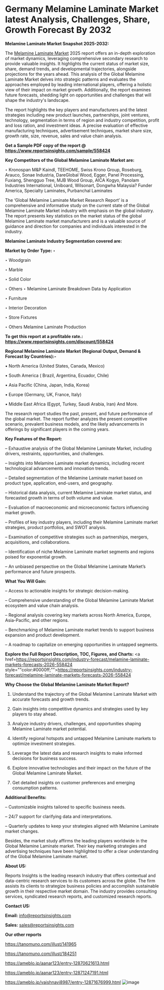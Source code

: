 # Germany Melamine Laminate Market latest Analysis, Challenges, Share, Growth Forecast By 2032

<strong>Melamine Laminate Market Snapshot 2025-2032:</strong>

The <a href=https://www.reportsinsights.com/sample/558424>Melamine Laminate Market</a> 2025 report offers an in-depth exploration of market dynamics, leveraging comprehensive secondary research to provide valuable insights. It highlights the current status of market size, share, demand trends, and developmental trajectories, alongside projections for the years ahead. This analysis of the Global Melamine Laminate Market delves into strategic patterns and evaluates the approaches employed by leading international players, offering a holistic view of their impact on market growth. Additionally, the report examines future forecasts, shedding light on opportunities and challenges that will shape the industry's landscape.

The report highlights the key players and manufacturers and the latest strategies including new product launches, partnerships, joint ventures, technology, segmentation in terms of region and industry competition, profit and loss ration, and investment ideas. A precise evaluation of effective manufacturing techniques, advertisement techniques, market share size, growth rate, size, revenue, sales and value chain analysis.

<strong>Get a Sample PDF copy of the report @ <a href=https://www.reportsinsights.com/sample/558424 style=color:#0000ff;>https://www.reportsinsights.com/sample/558424</a></strong>

<strong>Key Competitors of the Global Melamine Laminate Market are:</strong>

‣ Kronospan M&P Kaindl, TEEHOME, Swiss Krono Group, Roseburg, Arauco, Sonae Industria, DareGlobal Wood, Egger, Panel Processing, Fuxiang, Shengguo Tree, MJB Wood Group, AICA Kogyo, Panolam Industries International, Uniboard, Wilsonart, Dongwha Malaysia? Funder America, Specialty Laminates, Purbanchal Laminates

The ‘Global Melamine Laminate Market Research Report’ is a comprehensive and informative study on the current state of the Global Melamine Laminate Market industry with emphasis on the global industry. The report presents key statistics on the market status of the global Melamine Laminate market manufacturers and is a valuable source of guidance and direction for companies and individuals interested in the industry.

<strong>Melamine Laminate Industry Segmentation covered are:</strong>

<strong>Market by Order Type: </strong>
‣ 

‣ Woodgrain

‣ Marble

‣ Solid Color

‣ Others
‣ Melamine Laminate Breakdown Data by Application

‣ Furniture

‣ Interior Decoration

‣ Store Fixtures

‣ Others
Melamine Laminate Production

<strong>To get this report at a profitable rate.: <a href=https://www.reportsinsights.com/discount/558424 style=color:#0000ff;>https://www.reportsinsights.com/discount/558424</a></strong>

<strong>Regional Melamine Laminate Market (Regional Output, Demand &amp; Forecast by Countries):-</strong>

• North America (United States, Canada, Mexico)

• South America ( Brazil, Argentina, Ecuador, Chile)

• Asia Pacific (China, Japan, India, Korea)

• Europe (Germany, UK, France, Italy)

• Middle East Africa (Egypt, Turkey, Saudi Arabia, Iran) And More.

The research report studies the past, present, and future performance of the global market. The report further analyzes the present competitive scenario, prevalent business models, and the likely advancements in offerings by significant players in the coming years.

<strong>Key Features of the Report:</strong>

– Exhaustive analysis of the Global Melamine Laminate Market, including drivers, restraints, opportunities, and challenges.

– Insights into Melamine Laminate market dynamics, including recent technological advancements and innovation trends.

– Detailed segmentation of the Melamine Laminate market based on product type, application, end-users, and geography.

– Historical data analysis, current Melamine Laminate market status, and forecasted growth in terms of both volume and value.

– Evaluation of macroeconomic and microeconomic factors influencing market growth.

– Profiles of key industry players, including their Melamine Laminate market strategies, product portfolios, and SWOT analysis.

– Examination of competitive strategies such as partnerships, mergers, acquisitions, and collaborations.

– Identification of niche Melamine Laminate market segments and regions poised for exponential growth.

– An unbiased perspective on the Global Melamine Laminate Market’s performance and future prospects.

<strong>What You Will Gain:</strong>

– Access to actionable insights for strategic decision-making.

– Comprehensive understanding of the Global Melamine Laminate Market ecosystem and value chain analysis.

– Regional analysis covering key markets across North America, Europe, Asia-Pacific, and other regions.

– Benchmarking of Melamine Laminate market trends to support business expansion and product development.

– A roadmap to capitalize on emerging opportunities in untapped segments.

<strong>Explore the Full Report Description, TOC, Figures, and Charts:</strong>
<a href=https://reportsinsights.com/industry-forecast/melamine-laminate-markets-forecasts-2026-558424 style=""color:#0000ff;"">https://reportsinsights.com/industry-forecast/melamine-laminate-markets-forecasts-2026-558424</a>

<strong>Why Choose the Global Melamine Laminate Market Report?</strong>

1. Understand the trajectory of the Global Melamine Laminate Market with accurate forecasts and growth trends.

2. Gain insights into competitive dynamics and strategies used by key players to stay ahead.

3. Analyze industry drivers, challenges, and opportunities shaping Melamine Laminate market potential.

4. Identify regional hotspots and untapped Melamine Laminate markets to optimize investment strategies.

5. Leverage the latest data and research insights to make informed decisions for business success.

6. Explore innovative technologies and their impact on the future of the Global Melamine Laminate Market.

7. Get detailed insights on customer preferences and emerging consumption patterns.

<strong>Additional Benefits:</strong>

– Customizable insights tailored to specific business needs.

– 24/7 support for clarifying data and interpretations.

– Quarterly updates to keep your strategies aligned with Melamine Laminate market changes.

Besides, the market study affirms the leading players worldwide in the Global Melamine Laminate market. Their key marketing strategies and advertising techniques have been highlighted to offer a clear understanding of the Global Melamine Laminate market.

<strong><strong>About US</strong>:</strong>

Reports Insights is the leading research industry that offers contextual and data-centric research services to its customers across the globe. The firm assists its clients to strategize business policies and accomplish sustainable growth in their respective market domain. The industry provides consulting services, syndicated research reports, and customized research reports.

<strong>Contact US:</strong>

<p class=><b>Email:</b> <a href=mailto:info@reportsinsights.com>info@reportsinsights.com</a></p>
<p class=><b>Sales:</b> <a href=mailto:sales@reportsinsights.com>sales@reportsinsights.com</a></p>

<strong>Our other reports</strong>

<a href=https://tanomuno.com/illust/141965>https://tanomuno.com/illust/141965</a>

<a href=https://tanomuno.com/illust/184251>https://tanomuno.com/illust/184251</a>

<a href=https://ameblo.jp/aanar123/entry-12870621613.html>https://ameblo.jp/aanar123/entry-12870621613.html</a>

<a href=https://ameblo.jp/aanar123/entry-12871247191.html>https://ameblo.jp/aanar123/entry-12871247191.html</a>

<a href=https://ameblo.jp/vaishnavi8987/entry-12871676999.html>https://ameblo.jp/vaishnavi8987/entry-12871676999.html</a>
![image](https://github.com/user-attachments/assets/58b299b3-01f4-4cd5-9cea-3e4897abd0dd)
